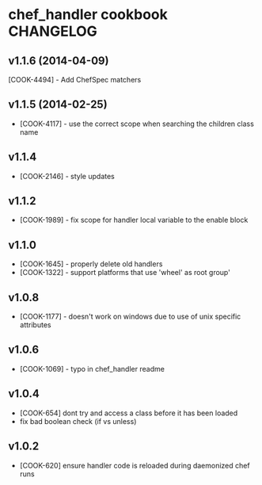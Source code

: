 chef_handler cookbook CHANGELOG
===============================

v1.1.6 (2014-04-09)
-------------------
[COOK-4494] - Add ChefSpec matchers


v1.1.5 (2014-02-25)
-------------------
- [COOK-4117] - use the correct scope when searching the children class name


v1.1.4
------
- [COOK-2146] - style updates

v1.1.2
---------
- [COOK-1989] - fix scope for handler local variable to the enable block

v1.1.0
------

- [COOK-1645] - properly delete old handlers
- [COOK-1322] - support platforms that use 'wheel' as root group'

v1.0.8
------
- [COOK-1177] - doesn't work on windows due to use of unix specific attributes

v1.0.6
------
- [COOK-1069] - typo in chef_handler readme

v1.0.4
------
- [COOK-654] dont try and access a class before it has been loaded
- fix bad boolean check (if vs unless)

v1.0.2
------
- [COOK-620] ensure handler code is reloaded during daemonized chef runs
  
